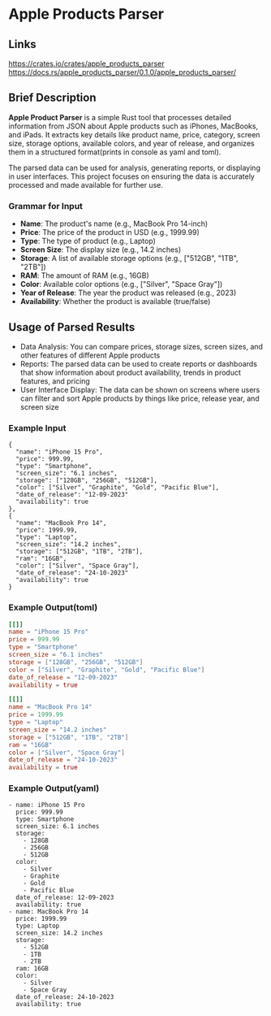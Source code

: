 # Apple Products Parser

## Links
https://crates.io/crates/apple_products_parser
https://docs.rs/apple_products_parser/0.1.0/apple_products_parser/

## Brief Description

**Apple Product Parser** is a simple Rust tool that processes detailed information from JSON about Apple products such as iPhones, MacBooks, and iPads. It extracts key details like product name, price, category, screen size, storage options, available colors, and year of release, and organizes them in a structured format(prints in console as yaml and toml).

The parsed data can be used for analysis, generating reports, or displaying in user interfaces. This project focuses on ensuring the data is accurately processed and made available for further use.

### Grammar for Input
- **Name**: The product's name (e.g., MacBook Pro 14-inch)
- **Price**: The price of the product in USD (e.g., 1999.99)
- **Type**: The type of product (e.g., Laptop)
- **Screen Size**: The display size (e.g., 14.2 inches)
- **Storage**: A list of available storage options (e.g., ["512GB", "1TB", "2TB"])
- **RAM**: The amount of RAM (e.g., 16GB)
- **Color**: Available color options (e.g., ["Silver", "Space Gray"])
- **Year of Release**: The year the product was released (e.g., 2023)
- **Availability**: Whether the product is available (true/false)

## Usage of Parsed Results
- Data Analysis: You can compare prices, storage sizes, screen sizes, and other features of different Apple products
- Reports: The parsed data can be used to create reports or dashboards that show information about product availability, trends in product features, and pricing
- User Interface Display: The data can be shown on screens where users can filter and sort Apple products by things like price, release year, and screen size


### Example Input
    {
      "name": "iPhone 15 Pro",
      "price": 999.99,
      "type": "Smartphone",
      "screen_size": "6.1 inches",
      "storage": ["128GB", "256GB", "512GB"],
      "color": ["Silver", "Graphite", "Gold", "Pacific Blue"],
      "date_of_release": "12-09-2023"
      "availability": true
    },
    {
      "name": "MacBook Pro 14",
      "price": 1999.99,
      "type": "Laptop",
      "screen_size": "14.2 inches",
      "storage": ["512GB", "1TB", "2TB"],
      "ram": "16GB",
      "color": ["Silver", "Space Gray"],
      "date_of_release": "24-10-2023"
      "availability": true
    }


### Example Output(toml)
```toml
[[]]
name = "iPhone 15 Pro"
price = 999.99
type = "Smartphone"
screen_size = "6.1 inches"
storage = ["128GB", "256GB", "512GB"]
color = ["Silver", "Graphite", "Gold", "Pacific Blue"]
date_of_release = "12-09-2023"
availability = true

[[]]
name = "MacBook Pro 14"
price = 1999.99
type = "Laptop"
screen_size = "14.2 inches"
storage = ["512GB", "1TB", "2TB"]
ram = "16GB"
color = ["Silver", "Space Gray"]
date_of_release = "24-10-2023"
availability = true
```

### Example Output(yaml)
```
- name: iPhone 15 Pro
  price: 999.99
  type: Smartphone
  screen_size: 6.1 inches
  storage:
    - 128GB
    - 256GB
    - 512GB
  color:
    - Silver
    - Graphite
    - Gold
    - Pacific Blue
  date_of_release: 12-09-2023
  availability: true
- name: MacBook Pro 14
  price: 1999.99
  type: Laptop
  screen_size: 14.2 inches
  storage:
    - 512GB
    - 1TB
    - 2TB
  ram: 16GB
  color:
    - Silver
    - Space Gray
  date_of_release: 24-10-2023
  availability: true
```
